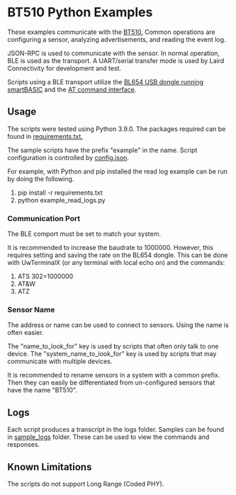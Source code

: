 # BT510 Python Examples

These examples communicate with the [BT510.](https://www.lairdconnect.com/iot-devices/iot-sensors/bt510-bluetooth-5-long-range-ip67-multi-sensor) Common operations are configuring a sensor, analyzing advertisements, and reading the event log.

JSON-RPC is used to communicate with the sensor. In normal operation, BLE is used as the transport. A UART/serial transfer mode is used by Laird Connectivity for development and test.

Scripts using a BLE transport utilize the [BL654 USB dongle running smartBASIC](https://www.lairdconnect.com/wireless-modules/bluetooth-modules/bluetooth-5-modules/bl654-series-bluetooth-module-nfc) and the [AT command interface](https://github.com/LairdCP/BL654-Applications).

## Usage

The scripts were tested using Python 3.9.0.  The packages required can be found in [requirements.txt.](./requirements.txt)

The sample scripts have the prefix "example" in the name. Script configuration is controlled by [config.json](./config.json).

For example, with Python and pip installed the read log example can be run by doing the following.
1. pip install -r requirements.txt
2. python example_read_logs.py

### Communication Port

The BLE comport must be set to match your system.

It is recommended to increase the baudrate to 1000000. However, this requires setting and saving the rate on the BL654 dongle. This can be done with UwTerminalX (or any terminal with local echo on) and the commands:

1. ATS 302=1000000
2. AT&W
3. ATZ

### Sensor Name

The address or name can be used to connect to sensors. Using the name is often easier.

The "name_to_look_for" key is used by scripts that often only talk to one device.
The "system_name_to_look_for" key is used by scripts that may communicate with multiple devices.

It is recommended to rename sensors in a system with a common prefix. Then they can easily be differentiated from un-configured sensors that have the name "BT510".

## Logs

Each script produces a transcript in the logs folder.  Samples can be found in [sample_logs](./sample_logs) folder. These can be used to view the commands and responses.

## Known Limitations

The scripts do not support Long Range (Coded PHY).
